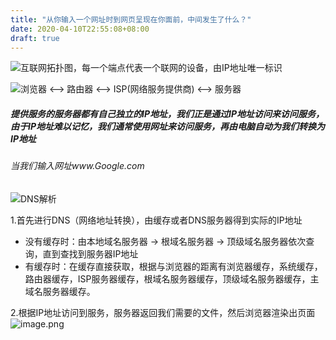 ```yaml
---
title: "从你输入一个网址时到网页呈现在你面前，中间发生了什么？"
date: 2020-04-10T22:55:08+08:00
draft: true
---
```


![互联网拓扑图，每一个端点代表一个联网的设备，由IP地址唯一标识](https://upload-images.jianshu.io/upload_images/10432256-8e8a6eec2e1d7260.png?imageMogr2/auto-orient/strip%7CimageView2/2/w/1240)

![浏览器 <--> 路由器 <--> ISP(网络服务提供商) <--> 服务器](https://upload-images.jianshu.io/upload_images/10432256-105bc7eebb120e09.png?imageMogr2/auto-orient/strip%7CimageView2/2/w/1240)

##### 提供服务的服务器都有自己独立的IP地址，我们正是通过IP地址访问来访问服务，由于IP地址难以记忆，我们通常使用网址来访问服务，再由电脑自动为我们转换为IP地址

###### 当我们输入网址www.Google.com
![DNS解析](https://upload-images.jianshu.io/upload_images/10432256-e79971233964698b.png?imageMogr2/auto-orient/strip%7CimageView2/2/w/1240)

1.首先进行DNS（网络地址转换），由缓存或者DNS服务器得到实际的IP地址
- 没有缓存时：由本地域名服务器 -> 根域名服务器 -> 顶级域名服务器依次查询，直到查找到服务器IP地址
- 有缓存时：在缓存直接获取，根据与浏览器的距离有浏览器缓存，系统缓存，路由器缓存，ISP服务器缓存，根域名服务器缓存，顶级域名服务器缓存，主域名服务器缓存。

2.根据IP地址访问到服务，服务器返回我们需要的文件，然后浏览器渲染出页面
![image.png](https://upload-images.jianshu.io/upload_images/10432256-1930b103e5dc1a00.png?imageMogr2/auto-orient/strip%7CimageView2/2/w/1240)